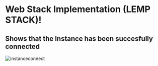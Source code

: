 # Web Stack Implementation (LEMP STACK)!

## Shows that the Instance has been succesfully connected

![instanceconnect](./images/1_load.png)
